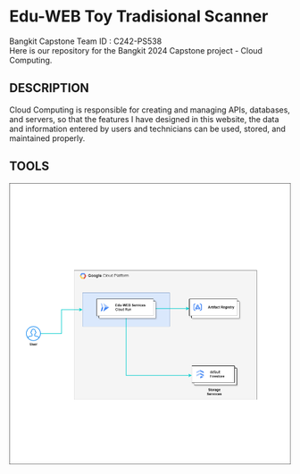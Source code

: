 # Edu-WEB Toy Tradisional Scanner

Bangkit Capstone Team ID : C242-PS538	 <br>
Here is our repository for the Bangkit 2024 Capstone project - Cloud Computing.

## DESCRIPTION
Cloud Computing is responsible for creating and managing APIs, databases, and servers, so that the features I have designed in this website, the data and information entered by users and technicians can be used, stored, and maintained properly.


## TOOLS
![Edu-WEB CloudArchitecture](Architecture/Architec.drawio.png)
